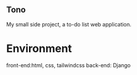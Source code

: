## Tono
My small side project, a to-do list web application.

# Environment
front-end:html, css, tailwindcss
back-end: Django
